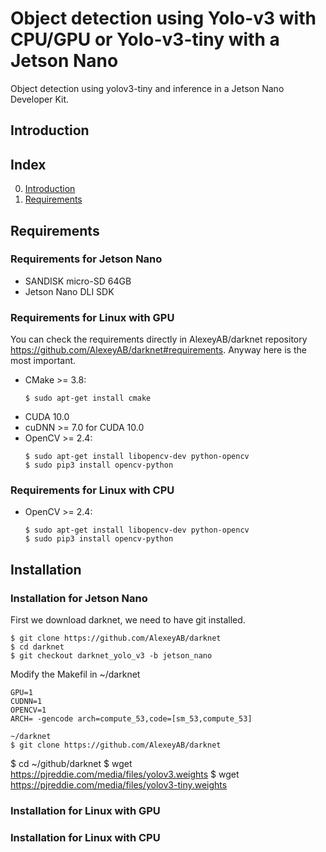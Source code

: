 # Object detection using Yolo-v3 with CPU/GPU or Yolo-v3-tiny with a Jetson Nano
Object detection using yolov3-tiny and inference in a Jetson Nano Developer Kit.

## Introduction

## Index
0. [Introduction](#Introduction)
0. [Requirements](#Requirements)

## Requirements
### Requirements for Jetson Nano
* SANDISK micro-SD 64GB 
* Jetson Nano DLI SDK

### Requirements for Linux with GPU
You can check the requirements directly in AlexeyAB/darknet repository https://github.com/AlexeyAB/darknet#requirements.
Anyway here is the most important.
* CMake >= 3.8:
    ```
  $ sudo apt-get install cmake
    ```
* CUDA 10.0
* cuDNN >= 7.0 for CUDA 10.0
* OpenCV >= 2.4:
    ```
  $ sudo apt-get install libopencv-dev python-opencv
  $ sudo pip3 install opencv-python
  ```

### Requirements for Linux with CPU
* OpenCV >= 2.4:
  ```
  $ sudo apt-get install libopencv-dev python-opencv
  $ sudo pip3 install opencv-python
  ```

## Installation
### Installation for Jetson Nano
First we download darknet, we need to have git installed.
```
$ git clone https://github.com/AlexeyAB/darknet
$ cd darknet
$ git checkout darknet_yolo_v3 -b jetson_nano
```
Modify the Makefil in ~/darknet
```
GPU=1
CUDNN=1
OPENCV=1
ARCH= -gencode arch=compute_53,code=[sm_53,compute_53]
``` 
```
~/darknet
$ git clone https://github.com/AlexeyAB/darknet
```
$ cd ~/github/darknet
$ wget https://pjreddie.com/media/files/yolov3.weights
$ wget https://pjreddie.com/media/files/yolov3-tiny.weights
### Installation for Linux with GPU
### Installation for Linux with CPU

